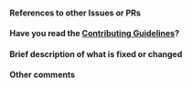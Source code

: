 <!--
Thank you for sending the PR! We appreciate you spending the time to work on these changes.

Help us understand your motivation by explaining why you decided to make this change.

You can learn more about contributing to gRPC-Gateway here: https://github.com/grpc-ecosystem/grpc-gateway/blob/master/CONTRIBUTING.md

Happy contributing!

-->

#### References to other Issues or PRs

<!-- If this pull request fixes an issue, write "Fixes #NNNN" in that exact
format, e.g. "Fixes #1234" (see
https://tinyurl.com/auto-closing for more information). Also, please
write a comment on that issue linking back to this pull request once it is
open. -->

#### Have you read the [Contributing Guidelines](https://github.com/grpc-ecosystem/grpc-gateway/blob/master/CONTRIBUTING.md)?

#### Brief description of what is fixed or changed

#### Other comments
